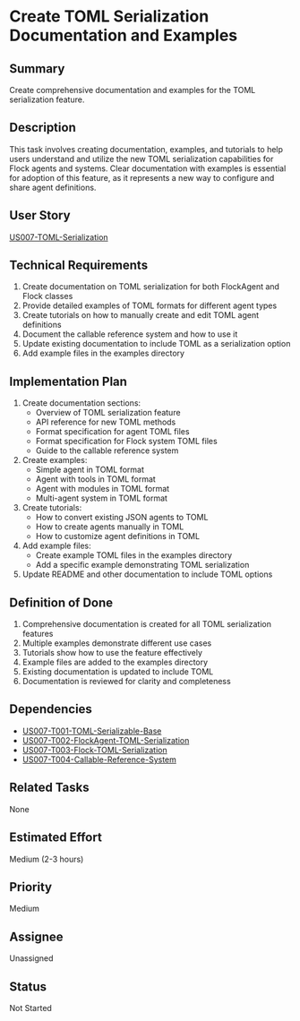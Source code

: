 # Create TOML Serialization Documentation and Examples

## Summary
Create comprehensive documentation and examples for the TOML serialization feature.

## Description
This task involves creating documentation, examples, and tutorials to help users understand and utilize the new TOML serialization capabilities for Flock agents and systems. Clear documentation with examples is essential for adoption of this feature, as it represents a new way to configure and share agent definitions.

## User Story
[US007-TOML-Serialization](.project/userstories/US007-TOML-Serialization.md)

## Technical Requirements
1. Create documentation on TOML serialization for both FlockAgent and Flock classes
2. Provide detailed examples of TOML formats for different agent types
3. Create tutorials on how to manually create and edit TOML agent definitions
4. Document the callable reference system and how to use it
5. Update existing documentation to include TOML as a serialization option
6. Add example files in the examples directory

## Implementation Plan
1. Create documentation sections:
   - Overview of TOML serialization feature
   - API reference for new TOML methods
   - Format specification for agent TOML files
   - Format specification for Flock system TOML files
   - Guide to the callable reference system
2. Create examples:
   - Simple agent in TOML format
   - Agent with tools in TOML format
   - Agent with modules in TOML format
   - Multi-agent system in TOML format
3. Create tutorials:
   - How to convert existing JSON agents to TOML
   - How to create agents manually in TOML
   - How to customize agent definitions in TOML
4. Add example files:
   - Create example TOML files in the examples directory
   - Add a specific example demonstrating TOML serialization
5. Update README and other documentation to include TOML options

## Definition of Done
1. Comprehensive documentation is created for all TOML serialization features
2. Multiple examples demonstrate different use cases
3. Tutorials show how to use the feature effectively
4. Example files are added to the examples directory
5. Existing documentation is updated to include TOML
6. Documentation is reviewed for clarity and completeness

## Dependencies
- [US007-T001-TOML-Serializable-Base](.project/tasks/US007-T001-TOML-Serializable-Base.md)
- [US007-T002-FlockAgent-TOML-Serialization](.project/tasks/US007-T002-FlockAgent-TOML-Serialization.md)
- [US007-T003-Flock-TOML-Serialization](.project/tasks/US007-T003-Flock-TOML-Serialization.md)
- [US007-T004-Callable-Reference-System](.project/tasks/US007-T004-Callable-Reference-System.md)

## Related Tasks
None

## Estimated Effort
Medium (2-3 hours)

## Priority
Medium

## Assignee
Unassigned

## Status
Not Started 